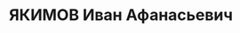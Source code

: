 ---
title: ЯКИМОВ Иван Афанасьевич
description: 'выпускник института им. Губкина 1931 года, Специальность: Разведка нефтяных
  месторождений'
---